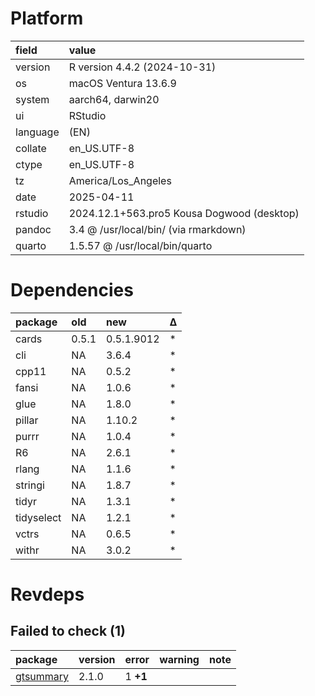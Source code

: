 # Platform

|field    |value                                      |
|:--------|:------------------------------------------|
|version  |R version 4.4.2 (2024-10-31)               |
|os       |macOS Ventura 13.6.9                       |
|system   |aarch64, darwin20                          |
|ui       |RStudio                                    |
|language |(EN)                                       |
|collate  |en_US.UTF-8                                |
|ctype    |en_US.UTF-8                                |
|tz       |America/Los_Angeles                        |
|date     |2025-04-11                                 |
|rstudio  |2024.12.1+563.pro5 Kousa Dogwood (desktop) |
|pandoc   |3.4 @ /usr/local/bin/ (via rmarkdown)      |
|quarto   |1.5.57 @ /usr/local/bin/quarto             |

# Dependencies

|package    |old   |new        |Δ  |
|:----------|:-----|:----------|:--|
|cards      |0.5.1 |0.5.1.9012 |*  |
|cli        |NA    |3.6.4      |*  |
|cpp11      |NA    |0.5.2      |*  |
|fansi      |NA    |1.0.6      |*  |
|glue       |NA    |1.8.0      |*  |
|pillar     |NA    |1.10.2     |*  |
|purrr      |NA    |1.0.4      |*  |
|R6         |NA    |2.6.1      |*  |
|rlang      |NA    |1.1.6      |*  |
|stringi    |NA    |1.8.7      |*  |
|tidyr      |NA    |1.3.1      |*  |
|tidyselect |NA    |1.2.1      |*  |
|vctrs      |NA    |0.6.5      |*  |
|withr      |NA    |3.0.2      |*  |

# Revdeps

## Failed to check (1)

|package   |version |error    |warning |note |
|:---------|:-------|:--------|:-------|:----|
|[gtsummary](failures.md#gtsummary)|2.1.0   |1 __+1__ |        |     |


